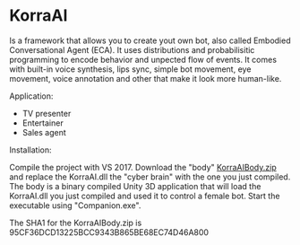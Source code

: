 # KorraAI

Is a framework that allows you to create yout own bot, also called Embodied Conversational Agent (ECA). It uses distributions and probabilisitic programming to encode behavior and unpected flow of events. It comes with built-in voice synthesis, lips sync, simple bot movement, eye movement, voice annotation and other that make it look more human-like.

Application:
- TV presenter
- Entertainer
- Sales agent

Installation:

Compile the project with VS 2017. Download the "body" [KorraAIBody.zip](https://1drv.ms/u/s!AsoOXKPKfQ6FgcoIhAu3oda1hhlSBQ) and replace the KorraAI.dll the "cyber brain" with the one you just compiled. The body is a binary compiled Unity 3D application that will load the KorraAI.dll you just compiled and used it to control a female bot. Start the executable using "Companion.exe". 

The SHA1 for the KorraAIBody.zip is 95CF36DCD13225BCC9343B865BE68EC74D46A800
